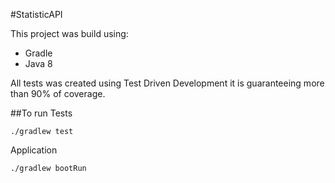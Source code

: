 #StatisticAPI

This project was build using:

- Gradle
- Java 8

All tests was created using Test Driven Development it is guaranteeing more than 90% of coverage.

##To run
Tests
```
./gradlew test
``` 

Application
```
./gradlew bootRun
```
